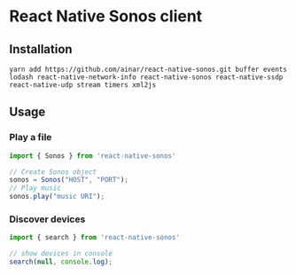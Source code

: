 # React Native Sonos client

## Installation

```
yarn add https://github.com/ainar/react-native-sonos.git buffer events lodash react-native-network-info react-native-sonos react-native-ssdp react-native-udp stream timers xml2js
```

## Usage

### Play a file

```js
import { Sonos } from 'react-native-sonos'

// Create Sonos object
sonos = Sonos("HOST", "PORT");
// Play music
sonos.play("music URI");
```

### Discover devices

```js
import { search } from 'react-native-sonos'

// show devices in console
search(null, console.log);
```
